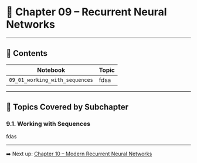# 📘 Chapter 09 – Recurrent Neural Networks

<!-- TODO write summary -->

---

## 📂 Contents

| Notebook | Topic |
|----------|-------|
| `09_01_working_with_sequences` | fdsa |

---

## 📌 Topics Covered by Subchapter

### 9.1. Working with Sequences

fdas

---

➡️ Next up: [Chapter 10 – Modern Recurrent Neural Networks](../chapter_10_modern_recurrent_neural_networks/)
